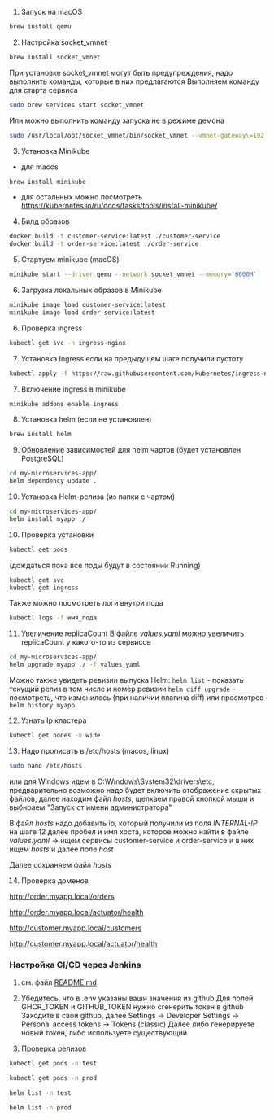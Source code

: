 1) Запуск на macOS
```bash
brew install qemu
```
 
2) Настройка socket_vmnet
```bash
brew install socket_vmnet
```
При установке socket_vmnet могут быть предупреждения, 
надо выполнить команды, которые в них предлагаются
Выполняем команду для старта сервиса
```bash
sudo brew services start socket_vmnet
```

Или можно выполнить команду запуска не в режиме демона
```bash
sudo /usr/local/opt/socket_vmnet/bin/socket_vmnet --vmnet-gateway\=192.168.105.1 /usr/local/var/run/socket_vmnet
```

3) Установка Minikube
- для macos
```bash
brew install minikube
``` 
- для остальных можно посмотреть https://kubernetes.io/ru/docs/tasks/tools/install-minikube/

4) Билд образов
```bash
docker build -t customer-service:latest ./customer-service
docker build -t order-service:latest ./order-service
```

5) Стартуем minikube (macOS)
```bash
minikube start --driver qemu --network socket_vmnet --memory='6000M'
```

6) Загрузка локальных образов в Minikube
```bash
minikube image load customer-service:latest
minikube image load order-service:latest
```

6) Проверка ingress
```bash
kubectl get svc -n ingress-nginx
```

7) Установка Ingress если на предыдущем шаге получили пустоту
```bash
kubectl apply -f https://raw.githubusercontent.com/kubernetes/ingress-nginx/controller-v1.10.1/deploy/static/provider/cloud/deploy.yaml
```

7) Включение ingress в minikube
```bash
minikube addons enable ingress
```

8) Установка helm (если не установлен)
```bash 
brew install helm
```
 
9) Обновление зависимостей для helm чартов (будет установлен PostgreSQL)
```bash
cd my-microservices-app/
helm dependency update .
```

10) Установка Helm-релиза (из папки с чартом)
```bash
cd my-microservices-app/
helm install myapp ./
```

10) Проверка установки
```bash
kubectl get pods
``` 
(дождаться пока все поды будут в состоянии Running)
```bash
kubectl get svc
kubectl get ingress
```

Также можно посмотреть логи внутри пода
```bash
kubectl logs -f имя_пода
```

11) Увеличение replicaCount
В файле _values.yaml_ можно увеличить replicaCount у какого-то из сервисов
```bash
cd my-microservices-app/
helm upgrade myapp ./ -f values.yaml
```

Можно также увидеть ревизии выпуска Helm: 
`helm list` - показать текущий релиз в том числе и номер ревизии
`helm diff upgrade` - посмотреть, что изменилось (при наличии плагина 
diff) или просмотрев `helm history myapp`

12) Узнать Ip кластера
```bash
kubectl get nodes -o wide
```

13) Надо прописать в /etc/hosts (macos, linux)
```bash
sudo nano /etc/hosts
```

или для Windows идем в C:\Windows\System32\drivers\etc,
предварительно возможно надо будет включить отображение скрытых файлов,
далее находим файл _hosts_, щелкаем правой кнопкой мыши и выбираем "Запуск от имени администратора"

В файл _hosts_ надо добавить ip, который получили из поля _INTERNAL-IP_ на шаге 12
далее пробел и имя хоста, которое можно найти в файле _values.yaml_ -> 
ищем сервисы customer-service и order-service и в них ищем _hosts_ и далее поле _host_

Далее сохраняем файл _hosts_ 

14) Проверка доменов

http://order.myapp.local/orders

http://order.myapp.local/actuator/health

http://customer.myapp.local/customers

http://customer.myapp.local/actuator/health


### Настройка CI/CD через Jenkins

1) см. файл [README.md](README.md)

2) Убедитесь, что в .env указаны ваши значения из github
Для полей GHCR_TOKEN и GITHUB_TOKEN нужно сгенерить токен в github
Заходите в свой github, далее Settings -> Developer Settings -> Personal access tokens -> Tokens (classic)
Далее либо генерируете новый токен, либо используете существующий 
 
3) Проверка релизов
```bash
kubectl get pods -n test
```
```bash
kubectl get pods -n prod
```

```bash
helm list -n test
```
```bash
helm list -n prod
```
